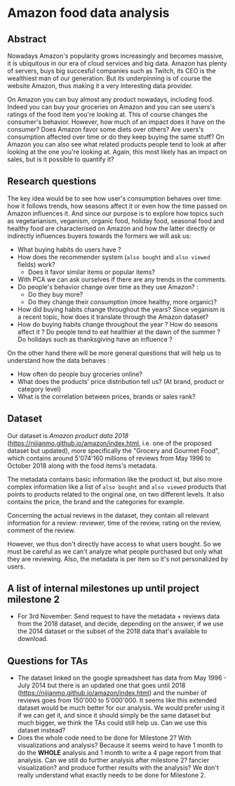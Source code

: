 # Amazon food data analysis

## Abstract
Nowadays Amazon's popularity grows increasingly and becomes massive, it is ubiquitous in our era of cloud services and big data. Amazon has plenty of servers, buys big succesful companies such as Twitch, its CEO is the wealthiest man of our generation. But its underpinning is of course the website Amazon, thus making it a very interesting data provider.

On Amazon you can buy almost any product nowadays, including food. Indeed you can buy your groceries on Amazon and you can see users's ratings of the food item you're looking at. This of course changes the consumer's behavior. However, how much of an impact does it have on the consumer? Does Amazon favor some diets over others? Are users's consumption affected over time or do they keep buying the same stuff? On Amazon you can also see what related products people tend to look at after looking at the one you're looking at. Again, this most likely has an impact on sales, but is it possible to quantify it?

## Research questions
The key idea would be to see how user's consumption behaves over time: how it follows trends, how seasons affect it or even how the time passed on Amazon influences it. And since our purpose is to explore how topics such as vegetarianism, veganism, organic food, holiday food, seasonal food and healthy food are characterised on Amazon and how the latter directly or indirectly influences buyers towards the formers we will ask us:
- What buying habits do users have ?
- How does the recommender system (`also bought` and `also viewed` fields) work?
  - Does it favor similar items or popular items?
- With PCA we can ask ourselves if there are any trends in the comments.
- Do people's behavior change over time as they use Amazon? :
  - Do they buy more?
  - Do they change their consumption (more healthy, more organic)?
- How did buying habits change throughout the years? Since veganism is a recent topic, how does it translate through the Amazon dataset?
- How do buying habits change throughout the year ? How do seasons affect it ? Do people tend to eat healthier at the dawn of the summer ? Do holidays such as thanksgiving have an influence ?

On the other hand there will be more general questions that will help us to understand how the data behaves :
- How often do people buy groceries online?
- What does the products' price distribution tell us? (At brand, product or category level)
- What is the correlation between prices, brands or sales rank?

## Dataset
Our dataset is _Amazon product data 2018_ (https://nijianmo.github.io/amazon/index.html, i.e. one of the proposed dataset but updated), more specifically the "Grocery and Gourmet Food", which contains around 5'074'160 millions of reviews from May 1996 to October 2018 along with the food items's metadata.

The metadata contains basic information like the product id, but also more complex information like a list of `also bought` and `also viewed` products that points to products related to the original one, on two different levels. It also contains the price, the brand and the categories for example.

Concerning the actual reviews in the dataset, they contain all relevant information for a review: reviewer, time of the review, rating on the review, comment of the review.

However, we thus don't directly have access to what users bought. So we must be careful as we can't analyze what people purchased but only what they are reviewing. Also, the metadata is per item so it's not personalized by users.

## A list of internal milestones up until project milestone 2
- For 3rd November: Send request to have the metadata + reviews data from the 2018 dataset, and decide, depending on the answer, if we use the 2014 dataset or the subset of the 2018 data that's available to download.

## Questions for TAs
- The dataset linked on the google spreadsheet has data from May 1996 - July 2014 but there is an updated one that goes until 2018 (https://nijianmo.github.io/amazon/index.html) and the number of reviews goes from 150'000 to 5'000'000. It seems like this extended dataset would be much better for our analysis. We would prefer using it if we can get it, and since it should simply be the same dataset but much bigger, we think the TAs could still help us. Can we use this dataset instead?
- Does the whole code need to be done for Milestone 2? With visualizations and analysis? Because it seems weird to have 1 month to do the **WHOLE** analysis and 1 month to write a 4 page report from that analysis. Can we still do further analysis after milestone 2? fancier visualization? and produce further results with the analysis? We don't really understand what exactly needs to be done for Milestone 2.

